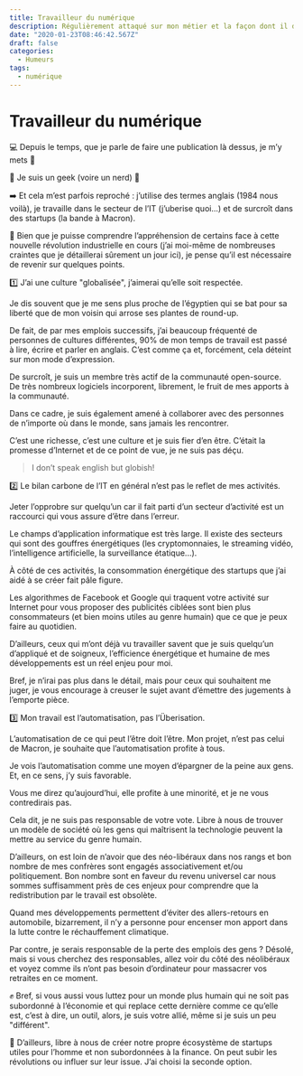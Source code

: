 ```yaml
---
title: Travailleur du numérique
description: Régulièrement attaqué sur mon métier et la façon dont il déteint sur ma manière d’aborder la politique, j’entre un peu dans le détail.
date: "2020-01-23T08:46:42.567Z"
draft: false
categories:
  - Humeurs
tags:
  - numérique
---
```


# Travailleur du numérique

💻 Depuis le temps, que je parle de faire une publication là dessus, je m’y mets 🙂

🎉 Je suis un geek (voire un nerd) 🎉

➡️ Et cela m’est parfois reproché : j’utilise des termes anglais (1984 nous voilà), je travaille dans le secteur de l’IT (j’uberise quoi...) et de surcroît dans des startups (la bande à Macron).

🛑 Bien que je puisse comprendre l’appréhension de certains face à cette nouvelle révolution industrielle en cours (j’ai moi-même de nombreuses craintes que je détaillerai sûrement un jour ici), je pense qu’il est nécessaire de revenir sur quelques points.

1️⃣ J’ai une culture "globalisée", j’aimerai qu’elle soit respectée.

Je dis souvent que je me sens plus proche de l’égyptien qui se bat pour sa liberté que de mon voisin qui arrose ses plantes de round-up.

De fait, de par mes emplois successifs, j’ai beaucoup fréquenté de personnes de cultures différentes, 90% de mon temps de travail est passé à lire, écrire et parler en anglais. C’est comme ça et, forcément, cela déteint sur mon mode d’expression.

De surcroît, je suis un membre très actif de la communauté open-source. De très nombreux logiciels incorporent, librement, le fruit de mes apports à la communauté.

Dans ce cadre, je suis également amené à collaborer avec des personnes de n’importe où dans le monde, sans jamais les rencontrer.

C’est une richesse, c’est une culture et je suis fier d’en être. C’était la promesse d’Internet et de ce point de vue, je ne suis pas déçu.

> I don’t speak english but globish!

2️⃣ Le bilan carbone de l’IT en général n’est pas le reflet de mes activités.

Jeter l’opprobre sur quelqu’un car il fait parti d’un secteur d’activité est un raccourci qui vous assure d’être dans l’erreur.

Le champs d’application informatique est très large. Il existe des secteurs qui sont des gouffres énergétiques (les cryptomonnaies, le streaming vidéo, l’intelligence artificielle, la surveillance étatique...).

À côté de ces activités, la consommation énergétique des startups que j’ai aidé à se créer fait pâle figure.

Les algorithmes de Facebook et Google qui traquent votre activité sur Internet pour vous proposer des publicités ciblées sont bien plus consommateurs (et bien moins utiles au genre humain) que ce que je peux faire au quotidien.

D’ailleurs, ceux qui m’ont déjà vu travailler savent que je suis quelqu’un d’appliqué et de soigneux, l’efficience énergétique et humaine de mes développements est un réel enjeu pour moi.

Bref, je n’irai pas plus dans le détail, mais pour ceux qui souhaitent me juger, je vous encourage à creuser le sujet avant d’émettre des jugements à l’emporte pièce.

3️⃣ Mon travail est l’automatisation, pas l’Überisation.

L’automatisation de ce qui peut l’être doit l’être. Mon projet, n’est pas celui de Macron, je souhaite que l’automatisation profite à tous.

Je vois l’automatisation comme une moyen d’épargner de la peine aux gens. Et, en ce sens, j’y suis favorable.

Vous me direz qu’aujourd’hui, elle profite à une minorité, et je ne vous contredirais pas.

Cela dit, je ne suis pas responsable de votre vote. Libre à nous de trouver un modèle de société où les gens qui maîtrisent la technologie peuvent la mettre au service du genre humain.

D’ailleurs, on est loin de n’avoir que des néo-libéraux dans nos rangs et bon nombre de mes confrères sont engagés associativement et/ou politiquement. Bon nombre sont en faveur du revenu universel car nous sommes suffisamment près de ces enjeux pour comprendre que la redistribution par le travail est obsolète.

Quand mes développements permettent d’éviter des allers-retours en automobile, bizarrement, il n’y a personne pour encenser mon apport dans la lutte contre le réchauffement climatique.

Par contre, je serais responsable de la perte des emplois des gens ? Désolé, mais si vous cherchez des responsables, allez voir du côté des néolibéraux et voyez comme ils n’ont pas besoin d’ordinateur pour massacrer vos retraites en ce moment.

✊ Bref, si vous aussi vous luttez pour un monde plus humain qui ne soit pas subordonné à l’économie et qui replace cette dernière comme ce qu’elle est, c’est à dire, un outil, alors, je suis votre allié, même si je suis un peu "différent".

🤔 D’ailleurs, libre à nous de créer notre propre écosystème de startups utiles pour l’homme et non subordonnées à la finance. On peut subir les révolutions ou influer sur leur issue. J’ai choisi la seconde option.
